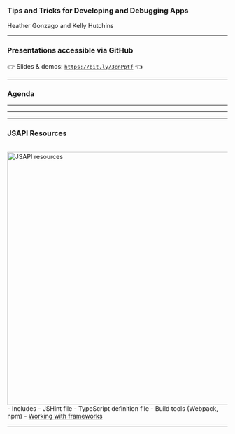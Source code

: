 <!-- .slide: data-background="../reveal.js/img/2021/dev-summit/bg-1.png" -->
<!-- .slide: class="title" -->
### Tips and Tricks for Developing and Debugging Apps
Heather Gonzago and Kelly Hutchins

----

### **Presentations accessible via GitHub**
👉 Slides & demos: <code>https://bit.ly/3cnPptf</code> 👈

----

### **Agenda**


----



----


----

### **JSAPI Resources**
</br>
<a href="https://github.com/Esri/jsapi-resources" target="_blank">
<img style="float: right;" alt="JSAPI resources" src="Images/jsapiResources_2.png" width="790" height="577">
</a>
 - Includes
   - JSHint file
   - TypeScript definition file
   - Build tools (Webpack, npm)
   - <a href="https://developers.arcgis.com/javascript/latest/guide/using-frameworks/" target="_blank">Working with frameworks</a>

----
